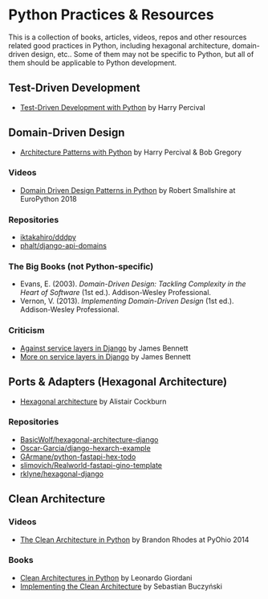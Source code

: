 # Python Practices & Resources

This is a collection of books, articles, videos, repos and other resources related good practices in Python, including hexagonal architecture, domain-driven design, etc.. Some of them may not be specific to Python, but all of them should be applicable to Python development.

## Test-Driven Development

* [Test-Driven Development with Python](https://www.obeythetestinggoat.com/pages/book.html) by Harry Percival

## Domain-Driven Design

* [Architecture Patterns with Python](https://www.cosmicpython.com/book/preface.html) by Harry Percival & Bob Gregory

### Videos

* [Domain Driven Design Patterns in Python](https://www.youtube.com/watch?v=Ru2T4fu3bGQ) by Robert Smallshire at EuroPython 2018

### Repositories

* [iktakahiro/dddpy](https://github.com/iktakahiro/dddpy)
* [phalt/django-api-domains](https://github.com/phalt/django-api-domains)

### The Big Books (not Python-specific)

* Evans, E. (2003). *Domain-Driven Design: Tackling Complexity in the Heart of Software* (1st ed.). Addison-Wesley Professional.
* Vernon, V. (2013). *Implementing Domain-Driven Design* (1st ed.). Addison-Wesley Professional.

### Criticism

* [Against service layers in Django](https://www.b-list.org/weblog/2020/mar/16/no-service/) by James Bennett
* [More on service layers in Django](https://www.b-list.org/weblog/2020/mar/23/still-no-service/) by James Bennett

## Ports & Adapters (Hexagonal Architecture)

* [Hexagonal architecture](https://web.archive.org/web/20210301122446if_/https://alistair.cockburn.us/hexagonal-architecture/) by Alistair Cockburn

### Repositories

* [BasicWolf/hexagonal-architecture-django](https://github.com/BasicWolf/hexagonal-architecture-django)
* [Oscar-Garcia/django-hexarch-example](https://github.com/Oscar-Garcia/django-hexarch-example)
* [GArmane/python-fastapi-hex-todo](https://github.com/GArmane/python-fastapi-hex-todo)
* [slimovich/Realworld-fastapi-gino-template](https://github.com/slimovich/Realworld-fastapi-gino-template)
* [rklyne/hexagonal-django](https://github.com/rklyne/hexagonal-django)

## Clean Architecture

### Videos

* [The Clean Architecture in Python](https://www.youtube.com/watch?v=DJtef410XaM) by Brandon Rhodes at PyOhio 2014

### Books

* [Clean Architectures in Python](https://www.pycabook.com) by Leonardo Giordani
* [Implementing the Clean Architecture](https://leanpub.com/implementing-the-clean-architecture) by Sebastian Buczyński
